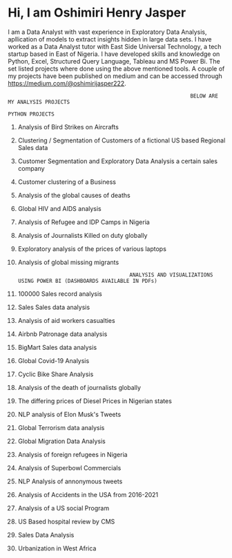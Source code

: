 # Hi, I am Oshimiri Henry Jasper

I am a Data Analyst with vast experience in Exploratory Data Analysis, apllication of models to extract insights hidden in large data sets. I have worked as a Data Analyst tutor with East Side Universal Technology, a tech startup based in East of Nigeria. I have developed skills and knowledge on Python, Excel, Structured Query Language, Tableau and MS Power Bi. The set listed projects where done using the above mentioned tools. A couple of my projects have been published on medium and can be accessed through https://medium.com/@oshimirijasper222.

                                                               BELOW ARE MY ANALYSIS PROJECTS
                                                                      PYTHON PROJECTS
1. Analysis of Bird Strikes on Aircrafts
2. Clustering / Segmentation of Customers of a fictional US based Regional Sales data
3. Customer Segmentation and Exploratory Data Analysis a certain sales company
4. Customer clustering of a Business
5. Analysis of the global causes of deaths
6. Global HIV and AIDS analysis
7. Analysis of Refugee and IDP Camps in Nigeria
8. Analysis of Journalists Killed on duty globally
9. Exploratory analysis of the prices of various laptops
10. Analysis of global missing migrants

                                            ANALYSIS AND VISUALIZATIONS USING POWER BI (DASHBOARDS AVAILABLE IN PDFs)
 1. 100000 Sales record analysis
 2. Sales Sales data analysis
 3. Analysis of aid workers casualties
 4. Airbnb Patronage data analysis
 5. BigMart Sales data analysis
 6. Global Covid-19 Analysis
 7. Cyclic Bike Share Analysis
 8. Analysis of the death of journalists globally
 9. The differing prices of Diesel Prices in Nigerian states
 10. NLP analysis of Elon Musk's Tweets
 11. Global Terrorism data analysis
 12. Global Migration Data Analysis
 13. Analysis of foreign refugees in Nigeria
 14. Analysis of Superbowl Commercials
 15. NLP Analysis of annonymous tweets
 16. Analysis of Accidents in the USA from 2016-2021
 17. Analysis of a US social Program
 18. US Based hospital review by CMS 
 19. Sales Data Analysis
 20. Urbanization in West Africa

          

